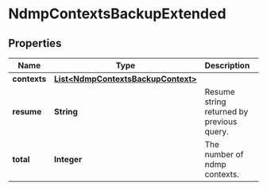 
# NdmpContextsBackupExtended

## Properties
Name | Type | Description | Notes
------------ | ------------- | ------------- | -------------
**contexts** | [**List&lt;NdmpContextsBackupContext&gt;**](NdmpContextsBackupContext.md) |  |  [optional]
**resume** | **String** | Resume string returned by previous query. |  [optional]
**total** | **Integer** | The number of ndmp contexts. |  [optional]



